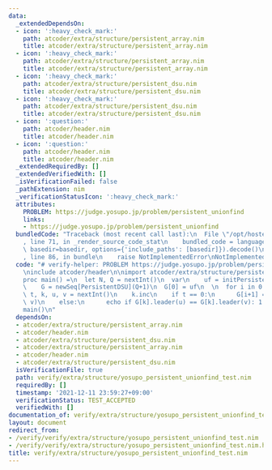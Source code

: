```yaml
---
data:
  _extendedDependsOn:
  - icon: ':heavy_check_mark:'
    path: atcoder/extra/structure/persistent_array.nim
    title: atcoder/extra/structure/persistent_array.nim
  - icon: ':heavy_check_mark:'
    path: atcoder/extra/structure/persistent_array.nim
    title: atcoder/extra/structure/persistent_array.nim
  - icon: ':heavy_check_mark:'
    path: atcoder/extra/structure/persistent_dsu.nim
    title: atcoder/extra/structure/persistent_dsu.nim
  - icon: ':heavy_check_mark:'
    path: atcoder/extra/structure/persistent_dsu.nim
    title: atcoder/extra/structure/persistent_dsu.nim
  - icon: ':question:'
    path: atcoder/header.nim
    title: atcoder/header.nim
  - icon: ':question:'
    path: atcoder/header.nim
    title: atcoder/header.nim
  _extendedRequiredBy: []
  _extendedVerifiedWith: []
  _isVerificationFailed: false
  _pathExtension: nim
  _verificationStatusIcon: ':heavy_check_mark:'
  attributes:
    PROBLEM: https://judge.yosupo.jp/problem/persistent_unionfind
    links:
    - https://judge.yosupo.jp/problem/persistent_unionfind
  bundledCode: "Traceback (most recent call last):\n  File \"/opt/hostedtoolcache/Python/3.10.6/x64/lib/python3.10/site-packages/onlinejudge_verify/documentation/build.py\"\
    , line 71, in _render_source_code_stat\n    bundled_code = language.bundle(stat.path,\
    \ basedir=basedir, options={'include_paths': [basedir]}).decode()\n  File \"/opt/hostedtoolcache/Python/3.10.6/x64/lib/python3.10/site-packages/onlinejudge_verify/languages/nim.py\"\
    , line 86, in bundle\n    raise NotImplementedError\nNotImplementedError\n"
  code: "# verify-helper: PROBLEM https://judge.yosupo.jp/problem/persistent_unionfind\n\
    \ninclude atcoder/header\n\nimport atcoder/extra/structure/persistent_dsu\n\n\
    proc main() =\n  let N, Q = nextInt()\n  var\n    uf = initPersistentDSU(N)\n\
    \    G = newSeq[PersistentDSU](Q+1)\n  G[0] = uf\n  \n  for i in 0..<Q:\n    var\
    \ t, k, u, v = nextInt()\n    k.inc\n    if t == 0:\n      G[i+1] = G[k].merge(u,\
    \ v)\n    else:\n      echo if G[k].leader(u) == G[k].leader(v): 1 else: 0\n\n\
    main()\n"
  dependsOn:
  - atcoder/extra/structure/persistent_array.nim
  - atcoder/header.nim
  - atcoder/extra/structure/persistent_dsu.nim
  - atcoder/extra/structure/persistent_array.nim
  - atcoder/header.nim
  - atcoder/extra/structure/persistent_dsu.nim
  isVerificationFile: true
  path: verify/extra/structure/yosupo_persistent_unionfind_test.nim
  requiredBy: []
  timestamp: '2021-12-11 23:59:27+09:00'
  verificationStatus: TEST_ACCEPTED
  verifiedWith: []
documentation_of: verify/extra/structure/yosupo_persistent_unionfind_test.nim
layout: document
redirect_from:
- /verify/verify/extra/structure/yosupo_persistent_unionfind_test.nim
- /verify/verify/extra/structure/yosupo_persistent_unionfind_test.nim.html
title: verify/extra/structure/yosupo_persistent_unionfind_test.nim
---
```

